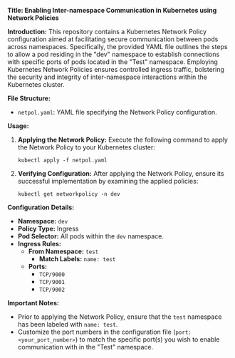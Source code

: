 **Title: Enabling Inter-namespace Communication in Kubernetes using Network Policies**

**Introduction:**
This repository contains a Kubernetes Network Policy configuration aimed at facilitating secure communication between pods across namespaces. Specifically, the provided YAML file outlines the steps to allow a pod residing in the "dev" namespace to establish connections with specific ports of pods located in the "Test" namespace. Employing Kubernetes Network Policies ensures controlled ingress traffic, bolstering the security and integrity of inter-namespace interactions within the Kubernetes cluster.

**File Structure:**
- `netpol.yaml`: YAML file specifying the Network Policy configuration.

**Usage:**
1. **Applying the Network Policy:**
   Execute the following command to apply the Network Policy to your Kubernetes cluster:
   ```
   kubectl apply -f netpol.yaml
   ```

2. **Verifying Configuration:**
   After applying the Network Policy, ensure its successful implementation by examining the applied policies:
   ```
   kubectl get networkpolicy -n dev
   ```

**Configuration Details:**
- **Namespace:** `dev`
- **Policy Type:** Ingress
- **Pod Selector:** All pods within the `dev` namespace.
- **Ingress Rules:**
  - **From Namespace:** `test`
    - **Match Labels:** `name: test`
  - **Ports:** 
    - `TCP/9000`
    - `TCP/9001`
    - `TCP/9002`

**Important Notes:**
- Prior to applying the Network Policy, ensure that the `test` namespace has been labeled with `name: test`.
- Customize the port numbers in the configuration file (`port: <your_port_number>`) to match the specific port(s) you wish to enable communication with in the "Test" namespace.



